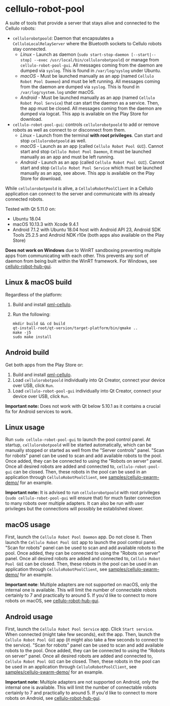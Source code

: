 cellulo-robot-pool
==================

A suite of tools that provide a server that stays alive and connected to the Cellulo robots:

  - `cellulorobotpoold`: Daemon that encapsulates a `CelluloLocalRelayServer` where the Bluetooth sockets to Cellulo robots stay connected.
    - *Linux* - Launch as daemon (`sudo start-stop-daemon [--start|--stop] --exec /usr/local/bin/cellulorobotpoold`) or manage from `cellulo-robot-pool-gui`. All messages coming from the daemon are dumped via `syslog`. This is found in `/var/log/syslog` under Ubuntu.
    - *macOS* - Must be launched manually as an app (named `Cellulo Robot Pool Daemon`) and must be left running. All messages coming from the daemon are dumped via `syslog`. This is found in `/var/log/system.log` under macOS.
    - *Android* - Must be launched manually as an app (named `Cellulo Robot Pool Service`) that can start the daemon as a service. Then, the app must be closed. All messages coming from the daemon are dumped via logcat. This app is available on the Play Store for download.
  - `cellulo-robot-pool-gui`: controls `cellulorobotpoold` to add or remove robots as well as connect to or disconnect from them.
    - *Linux* - Launch from the terminal **with root privileges**. Can start and stop `cellulorobotpoold` as well.
    - *macOS* - Launch as an app (called `Cellulo Robot Pool GUI`). Cannot start and stop `Cellulo Robot Pool Daemon`, it must be launched manually as an app and must be left running.
    - *Android* - Launch as an app (called `Cellulo Robot Pool GUI`). Cannot start and stop `Cellulo Robot Pool Service` which must be launched manually as an app, see above. This app is available on the Play Store for download.

While `cellulorobotpoold` is alive, a `CelluloRobotPoolClient` in a Cellulo application can connect to the server and
communicate with its already connected robots.

Tested with Qt 5.11.0 on:

  - Ubuntu 18.04
  - macOS 10.13.3 with Xcode 9.4.1
  - Android 7.1.2 with Ubuntu 18.04 host with Android API 23, Android SDK Tools 25.2.5 and Android NDK r10e (both apps also available on the Play Store)

**Does not work on Windows** due to WinRT sandboxing preventing multiple apps from communicating with each other. This prevents any sort of daemon from being built within the WinRT framework. For Windows, see [cellulo-robot-hub-gui](../cellulo-robot-hub-gui/).

Linux & macOS build
-------------------

Regardless of the platform:

1. Build and install [qml-cellulo](../../).
1. Run the following:

    ```
    mkdir build && cd build
    qt-install-root/qt-version/target-platform/bin/qmake ..
    make -j5
    sudo make install
    ```

Android build
-------------

Get both apps from the Play Store or:

1. Build and install [qml-cellulo](../../).
1. Load `cellulorobotpoold` individually into Qt Creator, connect your device over USB, click `Run`.
1. Load `cellulo-robot-pool-gui` individually into Qt Creator, connect your device over USB, click `Run`.

**Important note:** Does not work with Qt below 5.10.1 as it contains a crucial fix for Android services to work.

Linux usage
-----------

Run `sudo cellulo-robot-pool-gui` to launch the pool control panel. At startup, `cellulorobotpoold` will be started
automatically, which can be manually stopped or started as well from the "Server controls" panel. "Scan for robots"
panel can be used to scan and add available robots to the pool. Once added, they can be connected to using the "Robots
on server" panel. Once all desired robots are added and connected to, `cellulo-robot-pool-gui` can be closed. Then,
these robots in the pool can be used in an application through `CelluloRobotPoolClient`, see
[samples/cellulo-swarm-demo/](../../samples/cellulo-swarm-demo/) for an example.

**Important note:** It is advised to run `cellulorobotpoold` with root privileges (`sudo cellulo-robot-pool-gui` will
ensure that) for much faster connection to many robots over multiple adapters. It can also be run with user privileges
but the connections will possibly be established slower.

macOS usage
-----------

First, launch the `Cellulo Robot Pool Daemon` app. Do not close it. Then launch the `Cellulo Robot Pool GUI` app to launch the pool
control panel. "Scan for robots" panel can be used to scan and add available robots to the pool. Once added, they can be
connected to using the "Robots on server" panel. Once all desired robots are added and connected to,
`Cellulo Robot Pool GUI` can be closed. Then, these robots in the pool can be used in an application through
`CelluloRobotPoolClient`, see [samples/cellulo-swarm-demo/](../../samples/cellulo-swarm-demo/) for an example.

**Important note**: Multiple adapters are not supported on macOS, only the internal one is available. This will limit
the number of connectable robots certainly to 7 and practically to around 5. If you'd like to connect to more robots on
macOS, see [cellulo-robot-hub-gui](../cellulo-robot-hub-gui/).

Android usage
-------------

First, launch the `Cellulo Robot Pool Service` app. Click `Start service`. When connected (might take few seconds), exit the app. Then, launch the `Cellulo Robot Pool GUI` app (it might also take a few seconds to connect to the service). "Scan for robots" panel can be used to scan and add available robots to the pool. Once added, they can be
connected to using the "Robots on server" panel. Once all desired robots are added and connected to,
`Cellulo Robot Pool GUI` can be closed. Then, these robots in the pool can be used in an application through
`CelluloRobotPoolClient`, see [samples/cellulo-swarm-demo/](../../samples/cellulo-swarm-demo/) for an example.

**Important note**: Multiple adapters are not supported on Android, only the internal one is available. This will limit
the number of connectable robots certainly to 7 and practically to around 5. If you'd like to connect to more robots on
Android, see [cellulo-robot-hub-gui](../cellulo-robot-hub-gui/).
